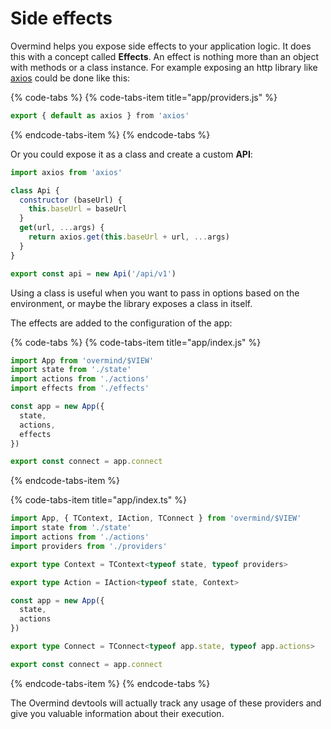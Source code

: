 # Side effects

Overmind helps you expose side effects to your application logic. It does this with a concept called **Effects**. An effect is nothing more than an object with methods or a class instance. For example exposing an http library like [axios](https://github.com/axios/axios)  could be done like this:

{% code-tabs %}
{% code-tabs-item title="app/providers.js" %}
```javascript
export { default as axios } from 'axios'
```
{% endcode-tabs-item %}
{% endcode-tabs %}

Or you could expose it as a class and create a custom **API**:

```javascript
import axios from 'axios'

class Api {
  constructor (baseUrl) {
    this.baseUrl = baseUrl
  }
  get(url, ...args) {
    return axios.get(this.baseUrl + url, ...args)
  }
}

export const api = new Api('/api/v1')
```

Using a class is useful when you want to pass in options based on the environment, or maybe the library exposes a class in itself.

The effects are added to the configuration of the app:

{% code-tabs %}
{% code-tabs-item title="app/index.js" %}
```javascript
import App from 'overmind/$VIEW'
import state from './state'
import actions from './actions'
import effects from './effects'

const app = new App({
  state,
  actions,
  effects
})

export const connect = app.connect
```
{% endcode-tabs-item %}

{% code-tabs-item title="app/index.ts" %}
```typescript
import App, { TContext, IAction, TConnect } from 'overmind/$VIEW'
import state from './state'
import actions from './actions'
import providers from './providers'

export type Context = TContext<typeof state, typeof providers>

export type Action = IAction<typeof state, Context>

const app = new App({
  state,
  actions
})

export type Connect = TConnect<typeof app.state, typeof app.actions>

export const connect = app.connect
```
{% endcode-tabs-item %}
{% endcode-tabs %}

The Overmind devtools will actually track any usage of these providers and give you valuable information about their execution.

